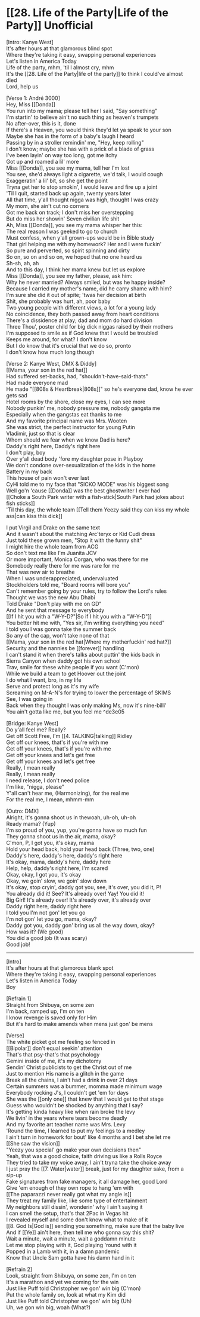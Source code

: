 # [[28. Life of the Party|Life of the Party]] Unofficial

[Intro: Kanye West]  
It's after hours at that glamorous blind spot  
Where they're taking it easy, swapping personal experiences  
Let's listen in America Today  
Life of the party, mhm, 'til I almost cry, mhm  
It's the [[28. Life of the Party|life of the party]] to think I could've almost died  
Lord, help us  

[Verse 1: André 3000]  
Hey, Miss [[Donda]]  
You run into my mama; please tell her I said, "Say something"  
I'm startin' to believe ain't no such thing as heaven's trumpets  
No after-over, this is it, done  
If there's a Heaven, you would think they'd let ya speak to your son  
Maybe she has in the form of a baby's laugh I heard  
Passing by in a stroller remindin' me, "Hey, keep rolling"  
I don't know; maybe she has with a prick of a blade of grass  
I've been layin' on way too long, got me itchy  
Got up and roamed a lil' more  
Miss [[Donda]], you see my mama, tell her I'm lost  
You see, she'd always light a cigarette, we'd talk, I would cough  
Exaggeratin' a lil' bit, so she get the point  
Tryna get her to stop smokin', I would leave and fire up a joint  
'Til I quit, started back up again, twenty years later  
All that time, y'all thought nigga was high, thought I was crazy  
My mom, she ain't cut no corners  
Got me back on track; I don't miss her overstepping  
But do miss her showin' Seven civilian life shit  
Ah, Miss [[Donda]], you see my mama whisper her this:  
The real reason I was geeked to go to church  
Must confess, when y'all grown-ups would be in Bible study  
That girl helping me with my homework? Her and I were fuckin'  
So pure and perverted, so spirit spinning and dirty  
So on, so on and so on, we hoped that no one heard us  
Sh-sh, ah, ah  
And to this day, I think her mama knew but let us explore  
Miss [[Donda]], you see my father, please, ask him:  
Why he never married? Always smiled, but was he happy inside?  
Because I carried my mother's name, did he carry shame with him?  
I'm sure she did it out of spite; 'twas her decision at birth  
Shit, she probably was hurt, ah, poor baby  
Two young people with different views, a lot for a young lady  
No coincidence, they both passed away from heart conditions  
There's a dissidence at play; dad and mom do hard division  
Three Thou', poster child for big dick niggas raised by their mothers  
I'm supposed to smile as if God knew that I would be troubled  
Keeps me around, for what? I don't know  
But I do know that it's crucial that we do so, pronto  
I don't know how much long though  

[Verse 2: Kanye West, DMX & Diddy]  
[[Mama, your son in the red hat]]  
Had suffered set-backs, had, "shouldn't-have-said-thats"  
Had made everyone mad  
He made "[[808s & Heartbreak|808s]]" so he's everyone dad, know he ever gets sad  
Hotel rooms by the shore, close my eyes, I can see more  
Nobody punkin' me, nobody pressure me, nobody gangsta me  
Especially when the gangstas eat thanks to me  
And my favorite principal name was Mrs. Wooten  
She was strict, the perfect instructor for young Putin  
Vladimir, just so that is clear  
Whom should we fear when we know Dad is here?  
Daddy's right here, Daddy's right here  
I don't play, boy  
Over y'all dead body 'fore my daughter pose in Playboy  
We don't condone over-sexualization of the kids in the home  
Battery in my back  
This house of pain won't ever last  
CyHi told me to my face that "SICKO MODE" was his biggest song  
Well go'n 'cause [[Donda]] was the best ghostwriter I ever had  
[[Choke a South Park writer with a fish-stick|South Park had jokes about fish sticks]]  
'Til this day, the whole team [[Tell them Yeezy said they can kiss my whole ass|can kiss this dick]]

I put Virgil and Drake on the same text  
And it wasn't about the matching Arc'teryx or Kid Cudi dress  
Just told these grown men, "Stop it with the funny shit"  
I might hire the whole team from ACG  
So don't text me like I'm Juanita JCV  
Or more important, Monica Corgan, who was there for me  
Somebody really there for me was rare for me  
That was new air to breathe  
When I was underappreciated, undervaluated  
Stockholders told me, "Board rooms will bore you"  
Can't remember going by your rules, try to follow the Lord's rules  
Thought we was the new Abu Dhabi  
Told Drake "Don't play with me on GD"  
And he sent that message to everybody  
[[If I hit you with a "W-Y-D?"|So if I hit you with a "W-Y-D"]]  
You better hit me with, "Yes sir, I'm writing everything you need"  
I told you I was gonna take the summer back  
So any of the cap, won't take none of that  
[[Mama, your son in the red hat|Where my motherfuckin' red hat?]]  
Security and the nannies be [[forever]] handling  
I can't stand it when there's talks about puttin' the kids back in  
Sierra Canyon when daddy got his own school  
Trav, smile for these white people if you want (C'mon)  
While we build a team to get Hoover out the joint  
I do what I want, bro, in my life  
Serve and protect long as it's my wife  
Screaming on M-A-N's for trying to lower the percentage of SKIMS  
See, I was going in  
Back when they thought I was only making Ms, now it's nine-billi'  
You ain't gotta like me, but you feel me ^de3e05

[Bridge: Kanye West]  
Do y'all feel me? Really?  
Get off Scott Free, I'm [[4. TALKING|talking]] Ridley  
Get off our knees, that's if you're with me  
Get off your knees, that's if you're with me  
Get off your knees and let's get free  
Get off your knees and let's get free  
Really, I mean really  
Really, I mean really  
I need release, I don't need police  
I'm like, "nigga, please"  
Y'all can't hear me, (Harmonizing), for the real me  
For the real me, I mean, mhmm-mm  

[Outro: DMX]  
Alright, it's gonna shoot us in thewoah, uh-oh, uh-oh  
Ready mama? (Yup)  
I'm so proud of you, yup, you're gonna have so much fun  
They gonna shoot us in the air, mama, okay?  
C'mon, P, I got you, it's okay, mama  
Hold your head back, hold your head back (Three, two, one)  
Daddy's here, daddy's here, daddy's right here  
It's okay, mama, daddy's here, daddy here  
Help, help, daddy's right here, I'm scared  
Okay, okay, I got you, it's okay  
Okay, we goin' slow, we goin' slow down  
It's okay, stop cryin', daddy got you, see, it's over, you did it, P!  
You already did it! See? It's already over! Yay! You did it!  
Big Girl! It's already over! It's already over, it's already over  
Daddy right here, daddy right here  
I told you I'm not gon' let you go  
I'm not gon' let you go, mama, okay?  
Daddy got you, daddy gon' bring us all the way down, okay?  
How was it? (We good)  
You did a good job (It was scary)  
Good job!

---

[Intro]  
It's after hours at that glamorous blank spot  
Where they're taking it easy, swapping personal experiences  
Let's listen in America Today  
Boy  

[Refrain 1]  
Straight from Shibuya, on some zen  
I'm back, ramped up, I'm on ten  
I know revenge is saved only for Him  
But it's hard to make amends when mens just gon' be mens  

[Verse]  
The white picket got me feeling so fenced in  
[[Bipolar]] don't equal seekin' attention  
That's that psy-that's that psychology  
Gemini inside of me, it's my dichotomy  
Sendin' Christ publicists to get the Christ out of mе  
Just to mention His name is a glitch in the gamе  
Break all the chains, I ain't had a drink in over 21 days  
Certain summers was a bummer, momma made minimum wage  
Everybody rocking J's, I couldn't get 'em for days  
She was the [[only one]] that knew that I would get to that stage  
Guess who wouldn't be shocked by anything that I say?  
It's getting kinda heavy like when rain broke the levy  
We livin' in the years where tears become deadly  
And my favorite art teacher name was Mrs. Levy  
'Round the time, I learned to put my feelings to a medley  
I ain’t turn in homework for bout' like 4 months and I bet she let me  
[[She saw the vision]]  
"Yeezy you special' go make your own decisions then"  
Yeah, that was a good choice, faith driving us like a Rolls Royce  
They tried to take my voice away, I ain't tryna take the choice away  
I just pray the [[7. Water|water]] break, just for my daughter sake, from a sip-up  
Fake signatures from fake managers, it all damage her, good Lord  
Give 'em enough of they own rope to hang 'em with  
[[The paparazzi never really got what my angle is]]  
They treat my family like, like some type of entertainment  
My neighbors still dissin', wonderin' why I ain't saying it  
I can smell the setup, that's that 2Pac in Vegas hit  
I revealed myself and some don't know what to make of it  
[[8. God Is|God is]] sending you something, make sure that the baby live  
And if [[Ye]] ain't here, then tell me who gonna say this shit?  
Wait a minute, wait a minute, wait a goddamn minute  
Let me stop playing with it, God playing 'round with it  
Popped in a Lamb with it, in a damn pandemic  
Know that Uncle Sam gotta have his damn hand in it  

[Refrain 2]  
Look, straight from Shibuya, on some zen, I'm on ten  
It's a marathon and yet we coming for the win  
Just like Puff told Christopher we gon' win big (C'mon)  
Put the whole family on, look at what my Kim did  
Just like Puff told Christopher we gon' win big (Uh)  
Uh, we gon win big, woah (What?)
